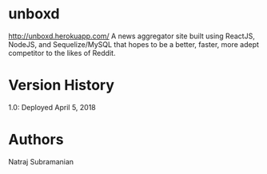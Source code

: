 # unboxd
http://unboxd.herokuapp.com/
A news aggregator site built using ReactJS, NodeJS, and Sequelize/MySQL that hopes to be a better, faster, more adept competitor to the likes of Reddit.


# Version History
1.0: Deployed April 5, 2018

# Authors
Natraj Subramanian




